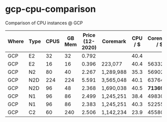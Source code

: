 # gcp-cpu-comparison
Comparison of CPU instances @ GCP

| Where | Type | CPUS | GB Mem | Price (12-2020) | Coremark  | CPU / $ | Coremark / $ |
|-------|------|------|--------|-------|-----------|---------|--------------|
| GCP   | E2   | 32   | 32     | 0.792 |           | 40.4    |              |
| GCP   | E2   | 16   | 16     | 0.396 | 223,077   | 40.4    | 563326       |
| GCP   | N2   | 80   | 40     | 2.267 | 1,289,988 | 35.3    | 569029       |
| GCP   | N2D  | 224  | 224    | 5.591 | 3,565,048 | 40.1    | 637640       |
| GCP   | N2D  | 96   | 48     | 2.368 | 1,690,038 | 40.5    | **713698**   |
| GCP   | N1   | 96   | 86     | 2.499 | 1,245,251 | 38.4    | 498300       |
| GCP   | N1   | 96   | 86     | 2.383 | 1,245,251 | 40.3    | 522556       |
| GCP   | C2   | 60   | 240    | 2.506 | 1,142,234 | 23.9    | 455800       |
